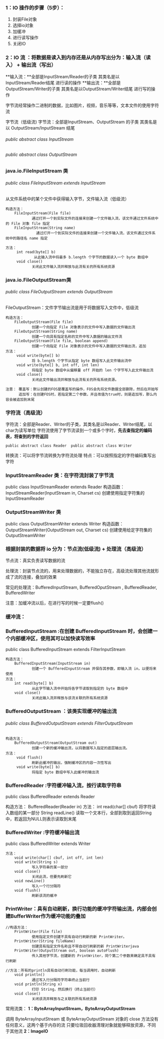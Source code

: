 ### 1：IO 操作的步骤（5步）：

1. 封装File对象
2. 选择io对象
3. 加缓冲
4. 进行读写操作
5. 关闭IO

### 2：IO 流 ：将数据是读入到内存还是从内存写出分为：输入流（读入） + 输出流（写出）

**输入流：**全部是InputStream/Reader的子类 其类名是以InputStream/Reader结尾 进行读的操作 **输出流：**全部是OutputStream/Writer的子类 其类名是以OutputStream/Writer结尾 进行写的操作

字节流经常操作二进制的数据，比如图片，视频，音乐等等，文本文件的使用字符流

字节流（低级流) 字节流：全部是InputStream、OutputStream 的子类 其类名是以 OutputStream/InputStream 结尾

###### public abstract class InputStream

###### public abstract class OutputStream



### java.io.FileInputStream 类

###### public class FileInputStream extends InputStream

从文件系统中的某个文件中获得输入字节，文件输入流（低级流）

```
构造方法：		
	FileInputStream(File file) 
     		通过打开一个到实际文件的连接来创建一个文件输入流，该文件通过文件系统中的 File 对象 file 指定
	FileInputStream(String name) 
    		  通过打开一个到实际文件的连接来创建一个文件输入流，该文件通过文件系统中的路径名 name 指定

方法：
	 int read(byte[] b) 
     		 从此输入流中将最多 b.length 个字节的数据读入一个 byte 数组中 
	 void close() 
      		关闭此文件输入流并释放与此流有关的所有系统资源
```

### java.io.FileOutputStream类

###### public class FileOutputStream extends OutputStream

FileOutputStream：文件字节输出流是用于将数据写入文件中，低级流

```
构造方法：
	FileOutputStream(File file) 
      		创建一个向指定 File 对象表示的文件中写入数据的文件输出流
	FileOutputStream(String name) 
      		创建一个向具有指定名称的文件中写入数据的输出文件流
	FileOutputStream(File file, boolean append) 
		 	创建一个向指定 File 对象表示的文件中写入数据的文件输出流，追加
方法：
	 void write(byte[] b) 
     		将 b.length 个字节从指定 byte 数组写入此文件输出流中
	 void write(byte[] b, int off, int len) 
      		将指定 byte 数组中从偏移量 off 开始的 len 个字节写入此文件输出流
	 void close() 
      		关闭此文件输出流并释放与此流有关的所有系统资源。 

注意：	覆盖写：默认创建的FOS是覆盖写的操作，FOS会先将文件数据全部删除，然后在开始写
	  追加写：在创建FOS时，若指定第二个参数，并且改值为true时，则是追加写，那么内容会被追加到末尾
```

### 字符流（高级流）

字符流：全部是Reader、Writer的子类，其类名是以Reader、Writer结尾，以char为读写单位 字符流使用了字节流读到一个或多个字时，**先去查指定的编码表，将查到的字符返回**

```
public abstract class Reader  public abstract class Writer
```

转换流：可以将字节流转换为字符流处理 特点：可以按照指定的字符编码集写出字符

### InputStreamReader 类：在字符流封装了字节流

public class InputStreamReader extends Reader 构造函数： InputStreamReader(InputStream in, Charset cs) 创建使用指定字符集的 InputStreamReader

### OutputStreamWriter 类

public class OutputStreamWriter extends Writer 构造函数： OutputStreamWriter(OutputStream out, Charset cs) 创建使用给定字符集的 OutputStreamWriter

### 根据封装的数据将 io 分为：节点流(低级流) + 处理流（高级流）

节点流：真实负责读写数据的流

处理流：封装节点流的，用来处理数据的，不能独立存在，高级流处理其他流就形成了流的连接，叠加的效果

常见的处理流：BufferedInputStream, BufferedOputStream , BufferedReader, BufferedWriter

注意：加缓冲流以后，在进行写的时候一定要flush()

### 缓冲流：

### BufferedInputStream :在创建 BufferedInputStream 时，会创建一个内部缓冲区，使用其可以加快读写效率

public class BufferedInputStream extends FilterInputStream

```
构造方法：
	BufferedInputStream(InputStream in) 
      	 	创建一个 BufferedInputStream 并保存其参数，即输入流 in，以便将来使用
方法：
	int read(byte[] b) 
      		从此字节输入流中开始将各字节读取到指定的 byte 数组中
	void close() 
    		关闭此输入流并释放与该流关联的所有系统资源
```

### BufferedOutputStream ：该类实现缓冲的输出流

###### public class BufferedOutputStream extends FilterOutputStream

```
构造方法：
	BufferedOutputStream(OutputStream out) 
    		创建一个新的缓冲输出流，以将数据写入指定的底层输出流。
方法：
	 void flush() 
      		刷新此缓冲的输出，强制缓冲区的内容一次性写出
	 void write(byte[] b) 
      		将指定 byte 数组中写入此缓冲的输出流
```

### BufferedReader	:字符缓冲输入流，按行读取字符串

public class BufferedReader extends Reader

构造方法： BufferedReader(Reader in) 方法： int read(char[] cbuf) 将字符读入数组的某一部分 String readLine() 读取一个文本行，全部到取到返回String中，若返回为NULL则表示读取到末尾

### BufferedWriter :字符缓冲输出流

public class BufferedWriter extends Writer

```
方法：
	void write(char[] cbuf, int off, int len)
	void write(String s) 
     		写入字符串的某一部分
	void close() 
   	 		关闭此流，但要先刷新它
	void newLine() 
     		写入一个行分隔符
	void flush() 
          	刷新该流的缓冲
```

### PrintWriter：具有自动刷新，换行功能的缓冲字符输出流，内部会创建BufferWriter作为缓冲功能的叠加

```
//构造方法：
	PrintWriter(File file) 
      		使用指定文件创建不具有自动行刷新的新 PrintWriter。
	PrintWriter(String fileName) 
      		创建具有指定文件名称且不带自动行刷新的新 PrintWriterjava
	PrintWriter(OutputStream out, boolean autoFlush) 
      		传入其他字节流，创建新的 PrintWriter，同个第二个参数来确定具不具有行刷新

//方法：所有的println具有自动行刷功能，每当调用时，自动刷新  
	void println() 
      		通过写入行分隔符字符串终止当前行 
	void println(String x) 
      		打印 String，然后换行（终止当前行） 
	void close() 
      		关闭该流并释放与之关联的所有系统资源
```

常用流类： **1：ByteArrayInputStream，ByteArrayOutputStream**

调用 ByteArrayInputStream 或 ByteArrayOutputStream 对象的 close 方法没有任何意义，这两个基于内存的流 只要垃圾回收器清理对象就能够释放资源，不同于其他流 **2：ImageIO**